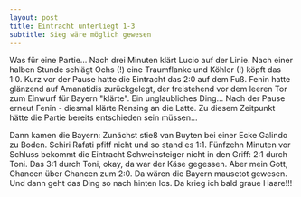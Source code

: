 ```yaml
---
layout: post
title: Eintracht unterliegt 1-3
subtitle: Sieg wäre möglich gewesen
---
```


Was für eine Partie... Nach drei Minuten klärt Lucio auf der Linie. Nach einer halben Stunde schlägt Ochs (!) eine Traumflanke und Köhler (!) köpft das 1:0. Kurz vor der Pause hatte die Eintracht das 2:0 auf dem Fuß. Fenin hatte glänzend auf Amanatidis zurückgelegt, der freistehend vor dem leeren Tor zum Einwurf für Bayern "klärte". Ein unglaubliches Ding... Nach der Pause erneut Fenin - diesmal klärte Rensing an die Latte. Zu diesem Zeitpunkt hätte die Partie bereits entschieden sein müssen...

Dann kamen die Bayern: Zunächst stieß van Buyten bei einer Ecke Galindo zu Boden. Schiri Rafati pfiff nicht und so stand es 1:1. Fünfzehn Minuten vor Schluss bekommt die Eintracht Schweinsteiger nicht in den Griff: 2:1 durch Toni. Das 3:1 durch Toni, okay, da war der Käse gegessen. Aber mein Gott, Chancen über Chancen zum 2:0. Da wären die Bayern mausetot gewesen. Und dann geht das Ding so nach hinten los. Da krieg ich bald graue Haare!!!
